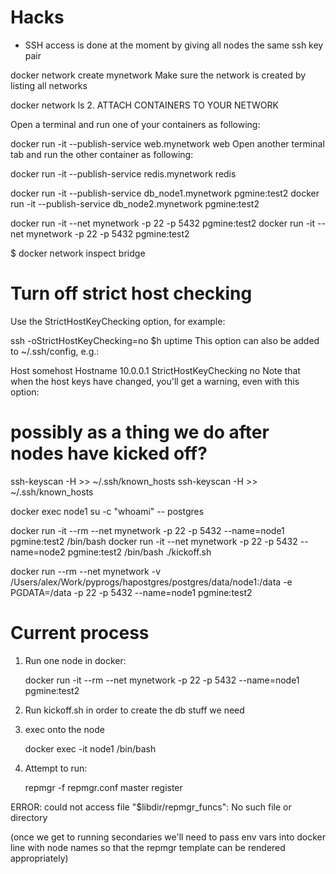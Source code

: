 # Hacks

- SSH access is done at the moment by giving all nodes the same ssh key pair


docker network create mynetwork
Make sure the network is created by listing all networks

docker network ls
2. ATTACH CONTAINERS TO YOUR NETWORK

Open a terminal and run one of your containers as following:

docker run -it --publish-service web.mynetwork web
Open another terminal tab and run the other container as following:

docker run -it --publish-service redis.mynetwork redis

docker run -it --publish-service db_node1.mynetwork pgmine:test2
docker run -it --publish-service db_node2.mynetwork pgmine:test2

docker run -it --net mynetwork -p 22 -p 5432 pgmine:test2
docker run -it --net mynetwork -p 22 -p 5432 pgmine:test2


$ docker network inspect bridge


# Turn off strict host checking
Use the StrictHostKeyChecking option, for example:

ssh -oStrictHostKeyChecking=no $h uptime
This option can also be added to ~/.ssh/config, e.g.:

Host somehost
    Hostname 10.0.0.1
    StrictHostKeyChecking no
Note that when the host keys have changed, you'll get a warning, even with this option:

# possibly as a thing we do after nodes have kicked off?
ssh-keyscan -H <ip-address> >> ~/.ssh/known_hosts
ssh-keyscan -H <hostname> >> ~/.ssh/known_hosts



 docker exec node1 su -c "whoami" -- postgres



 docker run -it --rm --net mynetwork -p 22 -p 5432 --name=node1 pgmine:test2 /bin/bash
 docker run -it --net mynetwork -p 22 -p 5432 --name=node2 pgmine:test2 /bin/bash
 ./kickoff.sh


docker run --rm  --net mynetwork -v /Users/alex/Work/pyprogs/hapostgres/postgres/data/node1:/data -e PGDATA=/data -p 22 -p 5432 --name=node1 pgmine:test2



# Current process
1. Run one node in docker:

    docker run -it --rm  --net mynetwork -p 22 -p 5432 --name=node1 pgmine:test2

2. Run kickoff.sh in order to create the db stuff we need
3. exec onto the node

    docker exec -it node1 /bin/bash

3. Attempt to run:

    repmgr -f repmgr.conf master register

ERROR:  could not access file "$libdir/repmgr_funcs": No such file or directory

(once we get to running secondaries we'll need to pass env vars into docker line
 with node names so that the repmgr template can be rendered appropriately)
